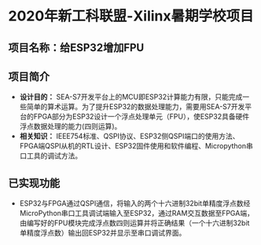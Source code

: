 # 2020年新工科联盟-Xilinx暑期学校项目
## 项目名称：给ESP32增加FPU
## 项目简介
* **设计目的：** SEA-S7开发平台上的MCU即ESP32计算能力有限，只能完成一些简单的算术运算。为了提升ESP32的数据处理能力，需要用SEA-S7开发平台的FPGA部分为ESP32设计一个浮点处理单元（FPU），使ESP32具备硬件浮点数据处理的能力(四则运算)。
* **相关知识：** IEEE754标准、QSPI协议、ESP32侧QSPI端口的使用方法、FPGA端QSPI从机的RTL设计、ESP32固件使用和软件编程、Micropython串口工具的调试方法。
## 已实现功能
* ESP32与FPGA通过QSPI通信，将输入的两个十六进制32bit单精度浮点数经MicroPython串口工具调试端输入至ESP32，通过RAM交互数据至FPGA端，由编写好的FPU模块完成浮点数四则运算并将正确结果（一个十六进制32bit单精度浮点数）输出回ESP32并显示至串口调试界面。
